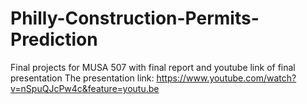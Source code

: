 # Philly-Construction-Permits-Prediction
Final projects for MUSA 507 with final report and youtube link of final presentation
The presentation link: https://www.youtube.com/watch?v=nSpuQJcPw4c&feature=youtu.be
